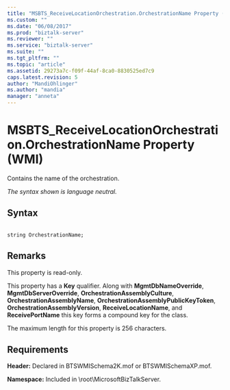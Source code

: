 ```yaml
---
title: "MSBTS_ReceiveLocationOrchestration.OrchestrationName Property (WMI) | Microsoft Docs"
ms.custom: ""
ms.date: "06/08/2017"
ms.prod: "biztalk-server"
ms.reviewer: ""
ms.service: "biztalk-server"
ms.suite: ""
ms.tgt_pltfrm: ""
ms.topic: "article"
ms.assetid: 29273a7c-f09f-44af-8ca0-8830525ed7c9
caps.latest.revision: 5
author: "MandiOhlinger"
ms.author: "mandia"
manager: "anneta"
---
```

# MSBTS_ReceiveLocationOrchestration.OrchestrationName Property (WMI)
Contains the name of the orchestration.  
  
 *The syntax shown is language neutral.*  
  
## Syntax  
  
```  
  
string OrchestrationName;  
```  
  
## Remarks  
 This property is read-only.  
  
 This property has a **Key** qualifier. Along with **MgmtDbNameOverride**, **MgmtDbServerOverride**, **OrchestrationAssemblyCulture**, **OrchestrationAssemblyName**, **OrchestrationAssemblyPublicKeyToken**, **OrchestrationAssemblyVersion**, **ReceiveLocationName**, and **ReceivePortName** this key forms a compound key for the class.  
  
 The maximum length for this property is 256 characters.  
  
## Requirements  
 **Header:** Declared in BTSWMISchema2K.mof or BTSWMISchemaXP.mof.  
  
 **Namespace:** Included in \root\MicrosoftBizTalkServer.
